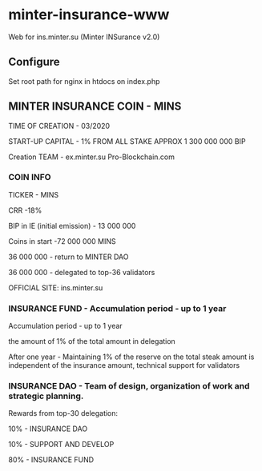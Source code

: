 # minter-insurance-www
Web for ins.minter.su (Minter INSurance v2.0)

## Configure

Set root path for nginx in htdocs on index.php

## MINTER INSURANCE COIN - MINS

TIME OF CREATION - 03/2020

START-UP CAPITAL - 1% FROM ALL STAKE  APPROX 1 300 000 000 BIP

Сreation TEAM - ex.minter.su Pro-Blockchain.com  

### COIN INFO

TICKER - MINS

CRR -18%

BIP in IE (initial emission) - 13 000 000

Coins in start -72 000 000  MINS

36 000 000 - return to MINTER DAO

36 000 000 - delegated to top-36 validators

OFFICIAL SITE: ins.minter.su

### INSURANCE FUND - Accumulation period - up to 1 year

Accumulation period - up to 1 year

the amount of 1% of the total amount in delegation

After one year - Maintaining 1% of the reserve on the total steak amount is independent of the insurance amount, technical support for validators 

### INSURANCE DAO - Team of design, organization of work and strategic planning. 

Rewards from top-30 delegation:

10% - INSURANCE DAO

10% - SUPPORT AND DEVELOP

80% - INSURANCE FUND
